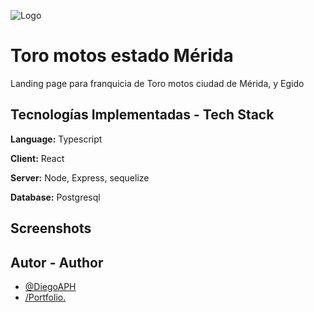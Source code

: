 
![Logo](https://devdiego.vercel.app/logodiego.png)
# Toro motos estado Mérida

Landing page para franquicia de Toro motos 
ciudad de Mérida, y Egido


## Tecnologías Implementadas - Tech Stack

**Language:** Typescript

**Client:** React

**Server:** Node, Express, sequelize

**Database:** Postgresql

## Screenshots

## Autor - Author

-   [@DiegoAPH](https://www.github.com/DiegoAPH)
-   [/Portfolio.](https://DevDiego.vercel.app)

